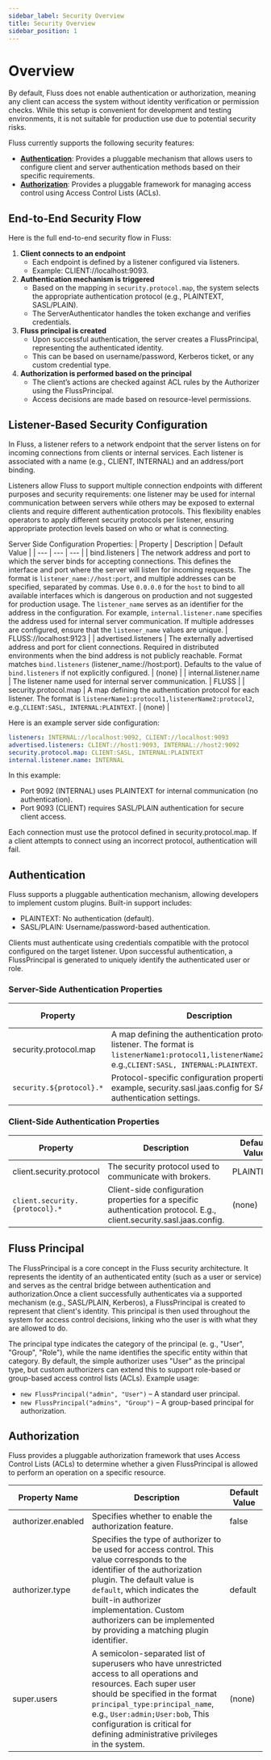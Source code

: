 ```yaml
---
sidebar_label: Security Overview
title: Security Overview
sidebar_position: 1
---
```


<!--
 Copyright (c) 2025 Alibaba Group Holding Ltd.

 Licensed under the Apache License, Version 2.0 (the "License");
 you may not use this file except in compliance with the License.
 You may obtain a copy of the License at

      http://www.apache.org/licenses/LICENSE-2.0

 Unless required by applicable law or agreed to in writing, software
 distributed under the License is distributed on an "AS IS" BASIS,
 WITHOUT WARRANTIES OR CONDITIONS OF ANY KIND, either express or implied.
 See the License for the specific language governing permissions and
 limitations under the License.
-->

# Overview
By default, Fluss does not enable authentication or authorization, meaning any client can access the system without identity verification or permission checks. While this setup is convenient for development and testing environments, it is not suitable for production use due to potential security risks.

Fluss currently supports the following security features:
* **[Authentication](authentication.md)**: Provides a pluggable mechanism that allows users to configure client and server authentication methods based on their specific requirements.
* **[Authorization](authorization.md)**: Provides a pluggable framework for managing access control using Access Control Lists (ACLs).

## End-to-End Security Flow
Here is the full end-to-end security flow in Fluss:
1. **Client connects to an endpoint**
   * Each endpoint is defined by a listener configured via listeners.
   * Example: CLIENT://localhost:9093.
2. **Authentication mechanism is triggered**
   * Based on the mapping in `security.protocol.map`, the system selects the appropriate authentication protocol (e.g., PLAINTEXT, SASL/PLAIN).
   * The ServerAuthenticator handles the token exchange and verifies credentials.
3. **Fluss principal is created**
   * Upon successful authentication, the server creates a FlussPrincipal, representing the authenticated identity. 
   * This can be based on username/password, Kerberos ticket, or any custom credential type. 
4. **Authorization is performed based on the principal**
   * The client’s actions are checked against ACL rules by the Authorizer using the FlussPrincipal. 
   * Access decisions are made based on resource-level permissions.

##  Listener-Based Security Configuration
In Fluss, a listener refers to a network endpoint that the server listens on for incoming connections from clients or internal services. Each listener is associated with a name (e.g., CLIENT, INTERNAL) and an address/port binding.

Listeners allow Fluss to support multiple connection endpoints with different purposes and security requirements: one listener may be used for internal communication between servers while others may be exposed to external clients and require different authentication protocols.
This flexibility enables operators to apply different security protocols per listener, ensuring appropriate protection levels based on who or what is connecting.

Server Side Configuration Properties:
| Property | Description | Default Value |
| --- | --- | --- |
| bind.listeners | The network address and port to which the server binds for accepting connections. This defines the interface and port where the server will listen for incoming requests. The format is `listener_name://host:port`, and multiple addresses can be specified, separated by commas. Use `0.0.0.0` for the `host` to bind to all available interfaces which is dangerous on production and not suggested for production usage. The `listener_name` serves as an identifier for the address in the configuration. For example, `internal.listener.name` specifies the address used for internal server communication. If multiple addresses are configured, ensure that the `listener_name` values are unique. | FLUSS://localhost:9123 |
| advertised.listeners | The externally advertised address and port for client connections. Required in distributed environments when the bind address is not publicly reachable. Format matches `bind.listeners` (listener_name://host:port). Defaults to the value of `bind.listeners` if not explicitly configured. | (none) |
| internal.listener.name | The listener name used for internal server communication. | FLUSS |
| security.protocol.map | A map defining the authentication protocol for each listener. The format is `listenerName1:protocol1,listenerName2:protocol2`, e.g.,`CLIENT:SASL, INTERNAL:PLAINTEXT`. | (none) |



Here is an example server side configuration:
```yaml title="conf/server.yaml"
listeners: INTERNAL://localhost:9092, CLIENT://localhost:9093
advertised.listeners: CLIENT://host1:9093, INTERNAL://host2:9092
security.protocol.map: CLIENT:SASL, INTERNAL:PLAINTEXT
internal.listener.name: INTERNAL
```
In this example:
* Port 9092 (INTERNAL) uses PLAINTEXT for internal communication (no authentication).
* Port 9093 (CLIENT) requires SASL/PLAIN authentication for secure client access.
 
Each connection must use the protocol defined in security.protocol.map. If a client attempts to connect using an incorrect protocol, authentication will fail.


## Authentication
Fluss supports a pluggable authentication mechanism, allowing developers to implement custom plugins. Built-in support includes:
* PLAINTEXT: No authentication (default).
* SASL/PLAIN: Username/password-based authentication.


Clients must authenticate using credentials compatible with the protocol configured on the target listener.
Upon successful authentication, a FlussPrincipal is generated to uniquely identify the authenticated user or role.

### Server-Side Authentication Properties
| Property | Description | Default Value |
| --- | --- |---------------|
| security.protocol.map | A map defining the authentication protocol for each listener. The format is `listenerName1:protocol1,listenerName2:protocol2`, e.g.,`CLIENT:SASL, INTERNAL:PLAINTEXT`. | (none)        |
| `security.${protocol}.*` | Protocol-specific configuration properties. For example, security.sasl.jaas.config for SASL authentication settings.| (none)        |

### Client-Side Authentication Properties
| Property | Description                                                                                                           | Default Value |
| --- |-----------------------------------------------------------------------------------------------------------------------|---------------|
| client.security.protocol | The security protocol used to communicate with brokers.                                                               | PLAINTEXT     |
| `client.security.{protocol}.*` | Client-side configuration properties for a specific authentication protocol. E.g., client.security.sasl.jaas.config.  | (none)        |

## Fluss Principal
The FlussPrincipal is a core concept in the Fluss security architecture. It represents the identity of an authenticated entity (such as a user or service) and serves as the central bridge between authentication and authorization.Once a client successfully authenticates via a supported mechanism (e.g., SASL/PLAIN, Kerberos), a FlussPrincipal is created to represent that client's identity. 
This principal is then used throughout the system for access control decisions, linking who the user is with what they are allowed to do.

The principal type indicates the category of the principal (e. g., "User", "Group", "Role"), while the name identifies the specific entity within that category. By default, the simple authorizer uses "User" as the principal type, but custom authorizers can extend this to support role-based or group-based access control lists (ACLs).
Example usage:
* `new FlussPrincipal("admin", "User")` – A standard user principal.
* `new FlussPrincipal("admins", "Group")` – A group-based principal for authorization.

## Authorization
Fluss provides a pluggable authorization framework that uses Access Control Lists (ACLs) to determine whether a given FlussPrincipal is allowed to perform an operation on a specific resource.

| Property Name      | Description                                                      | Default Value |
|--------------------|------------------------------------------------------------------|---------------|
| authorizer.enabled | Specifies whether to enable the authorization feature.           | false         |
| authorizer.type    | Specifies the type of authorizer to be used for access control. This value corresponds to the identifier of the authorization plugin. The default value is `default`, which indicates the built-in authorizer implementation. Custom authorizers can be implemented by providing a matching plugin identifier.| default       |
| super.users        | A semicolon-separated list of superusers who have unrestricted access to all operations and resources. Each super user should be specified in the format `principal_type:principal_name`, e.g., `User:admin;User:bob`, This configuration is critical for defining administrative privileges in the system. | (none)         |




